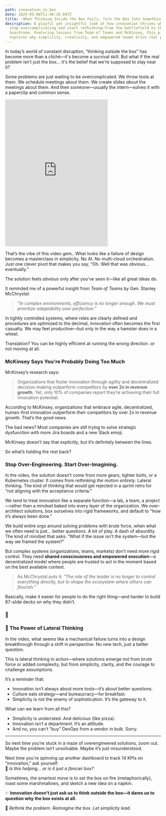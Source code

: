 ```yaml
---
path: innovation_in_box
date: 2025-05-06T11:40:10.697Z
title: 💡When Thinking Inside the Box Fails, Turn the Box Into Something New
description: A playful yet insightful look at how innovation thrives when we
  stop overcomplicating and start rethinking—from the battlefield to the
  boardroom. Featuring lessons from Team of Teams and McKinsey, this piece
  explores why simplicity, creativity, and empowered teams drive real progress.
---
```

In today’s world of constant disruption, “thinking outside the box” has become more than a cliché—it's become a survival skill. But what if the real problem isn’t just the box… it's the belief that we're supposed to stay near it?

Some problems are just waiting to be overcomplicated. We throw tools at them. We schedule meetings about them. We create slides *about* the meetings about them. And then someone—usually the intern—solves it with a paperclip and common sense.

<iframe src="https://www.facebook.com/plugins/video.php?height=476&href=https%3A%2F%2Fwww.facebook.com%2Funify%2Fvideos%2F2148792732199412%2F&show_text=false&width=332&t=0" width="332" height="476" style="border:none;overflow:hidden" scrolling="no" frameborder="0" allowfullscreen="true" allow="autoplay; clipboard-write; encrypted-media; picture-in-picture; web-share" allowFullScreen="true"></iframe>

That’s the vibe of this  video gem.[](https://www.facebook.com/unify/videos/2148792732199412/). What looks like a failure of design becomes a masterclass in simplicity. No AI. No multi-cloud orchestration. Just one clever pivot that makes you say, “Oh. Well that was obvious… eventually.”

The solution feels *obvious* only after you've seen it—like all great ideas do.

It reminded me of a powerful insight from *Team of Teams* by Gen. Stanley McChrystal:

> *“In complex environments, efficiency is no longer enough. We must prioritize adaptability over perfection.”*

In tightly controlled systems, where roles are clearly defined and procedures are optimized to the decimal, innovation often becomes the first casualty. We may feel productive—but only in the way a hamster does in a wheel.

Translation? You can be highly efficient at running the wrong direction .or not moving at all. 

### McKinsey Says You're Probably Doing Too Much

McKinsey’s research says:

> Organizations that foster innovation through agility and decentralized decision-making outperform competitors by **over 2x in revenue growth.**
> Yet, only 10% of companies report they’re achieving their full innovation potential.

According to McKinsey, organizations that embrace agile, decentralized, human-first innovation outperform their competitors by over 2x in revenue growth. That’s the good news.

The bad news? Most companies are still trying to solve strategic dysfunction with more Jira boards and a new Slack emoji.

McKinsey doesn’t say that *explicitly*, but it’s definitely between the lines.

So what’s holding the rest back?

### Stop Over-Engineering. Start Over-Imagining.

In the video, the solution doesn’t come from more gears, tighter bolts, or a Kubernetes cluster. It comes from *rethinking the motion entirely*. Lateral thinking. The kind of thinking that would get rejected in a sprint retro for “not aligning with the acceptance criteria.”

We tend to treat innovation like a separate function—a lab, a team, a project—rather than a mindset baked into every layer of the organization. We over-architect solutions, box ourselves into rigid frameworks, and default to "how it’s always been done."

We build entire orgs around solving problems with brute force, when what we often need is just… better questions. A bit of play. A dash of absurdity. The kind of mindset that asks: “What if the issue isn’t the system—but the way we framed the system?”

But complex systems (organizations, teams, markets) don’t need more rigid control. They need **shared consciousness and empowered execution**—a decentralized model where people are trusted to act in the moment based on the best available context.

> As McChrystal puts it: *“The role of the leader is no longer to control everything directly, but to shape the ecosystem where others can flourish.”*

Basically, make it easier for people to do the right thing—and harder to build 87-slide decks on why they didn’t.

### 🍕

### 🧩 The Power of Lateral Thinking

In the video, what seems like a mechanical failure turns into a design breakthrough through a shift in perspective. No new tech, just a better question.

This is lateral thinking in action—where solutions emerge not from brute force or added complexity, but from simplicity, clarity, and the courage to challenge assumptions.

It’s a reminder that:

* Innovation isn’t always about more tools—it’s about better questions.
* Culture eats strategy—and bureaucracy—for breakfast.
* Simplicity is not the enemy of sophistication. It’s the gateway to it.

What can we learn from all this?

* Simplicity is underrated. And delicious (like pizza).
* Innovation isn’t a department. It’s an attitude.
* And no, you can’t “buy” DevOps from a vendor in bulk. Sorry.

- - -

So next time you’re stuck in a maze of overengineered solutions, zoom out. Maybe the problem isn’t unsolvable. Maybe it’s just misunderstood.

Next time you're spinning up another dashboard to track 14 KPIs on “innovation,” ask yourself:\
🤔 *Is this helping… or is it just a fancier box?*

Sometimes, the smartest move is to set the box on fire (metaphorically), roast some marshmallows, and sketch a new idea on a napkin.

✨ **Innovation doesn’t just ask us to think outside the box—it dares us to question why the box exists at all.**

🔄 *Rethink the problem. Reimagine the box. Let simplicity lead.*